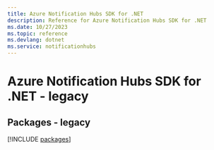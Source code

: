 ```yaml
---
title: Azure Notification Hubs SDK for .NET
description: Reference for Azure Notification Hubs SDK for .NET
ms.date: 10/27/2023
ms.topic: reference
ms.devlang: dotnet
ms.service: notificationhubs
---
```

# Azure Notification Hubs SDK for .NET - legacy
## Packages - legacy
[!INCLUDE [packages](notification-hubs-index.md)]